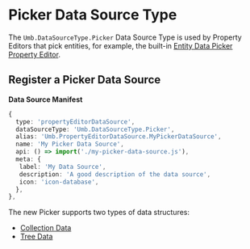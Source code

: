 # Picker Data Source Type

The `Umb.DataSourceType.Picker` Data Source Type is used by Property Editors that pick entities, for example, the built-in [Entity Data Picker Property Editor](../../../../fundamentals/backoffice/property-editors/built-in-umbraco-property-editors/entity-data-picker.md).

## Register a Picker Data Source

**Data Source Manifest**

```typescript
{
  type: 'propertyEditorDataSource',
  dataSourceType: 'Umb.DataSourceType.Picker',
  alias: 'Umb.PropertyEditorDataSource.MyPickerDataSource',
  name: 'My Picker Data Source',
  api: () => import('./my-picker-data-source.js'),
  meta: {
   label: 'My Data Source',
   description: 'A good description of the data source',
   icon: 'icon-database',
  },
},
```

The new Picker supports two types of data structures:

-   [Collection Data](./picker-collection-data-source.md)
-   [Tree Data](./picker-tree-data-source.md)

